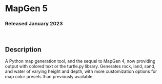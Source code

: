 # MapGen 5
### Released January 2023

<br/>

## Description
A Python map generation tool, and the sequel to MapGen 4, now
providing output with colored text or the turtle.py library.
Generates rock, land, sand, and water of varying height and
depth, with more customization options for map color presets
than previously available.
